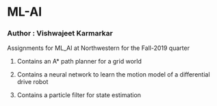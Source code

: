 # ML-AI
### Author : Vishwajeet Karmarkar 
Assignments for ML_AI at Northwestern for the Fall-2019 quarter

1) Contains an A* path planner for a grid world 

2) Contains a neural network to learn the motion model of a differential drive robot 

3) Contains a particle filter for state estimation 


